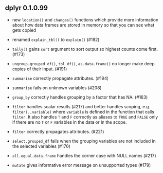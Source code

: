 dplyr 0.1.0.99
--------------

* new `location()` and `changes()` functions which provide more information
  about how data frames are stored in memory so that you can see what
  gets copied

* renamed `explain_tbl()` to `explain()` (#182)

* `tally()` gains `sort` argument to sort output so highest counts
  come first. (#173)

* `ungroup.grouped_df()`, `tbl_df()`, `as.data.frame()` no longer make deep
  copies of their input. (#191)

* `summarise` correctly propagate attributes. (#194)

* `summarise` fails on unknown variables (#208)

* `group_by` correctly handles grouping by a factor that has NA. (#183)

* `filter` handles scalar results (#217) and better handles scoping, e.g. 
  `filter(.,variable)` where `variable` is defined in the function that calls
  `filter`. It also handles `T` and `F` correctly as aliases to `TRUE` and 
  `FALSE` only if there are no `T` or `F` variables in the data or 
  in the scope. 
  
* `filter` correctly propagates attributes. (#221)  

* `select.grouped_df` fails when the grouping variables are not included
  in the selected variables (#170)
  
* `all.equal.data.frame` handles the corner case with NULL names (#217)

* `mutate` gives informative error message on unsupported types (#179)

